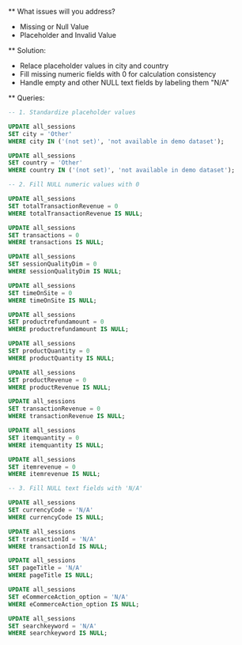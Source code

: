 ** What issues will you address?  
- Missing or Null Value  
- Placeholder and Invalid Value  

** Solution:  
- Relace placeholder values in city and country  
- Fill missing numeric fields with 0 for calculation consistency  
- Handle empty and other NULL text fields by labeling them "N/A"  

** Queries:
```sql
-- 1. Standardize placeholder values

UPDATE all_sessions
SET city = 'Other'
WHERE city IN ('(not set)', 'not available in demo dataset');

UPDATE all_sessions
SET country = 'Other'
WHERE country IN ('(not set)', 'not available in demo dataset');

-- 2. Fill NULL numeric values with 0

UPDATE all_sessions
SET totalTransactionRevenue = 0
WHERE totalTransactionRevenue IS NULL;

UPDATE all_sessions
SET transactions = 0
WHERE transactions IS NULL;

UPDATE all_sessions
SET sessionQualityDim = 0
WHERE sessionQualityDim IS NULL;

UPDATE all_sessions
SET timeOnSite = 0
WHERE timeOnSite IS NULL;

UPDATE all_sessions
SET productrefundamount = 0
WHERE productrefundamount IS NULL;

UPDATE all_sessions
SET productQuantity = 0
WHERE productQuantity IS NULL;

UPDATE all_sessions
SET productRevenue = 0
WHERE productRevenue IS NULL;

UPDATE all_sessions
SET transactionRevenue = 0
WHERE transactionRevenue IS NULL;

UPDATE all_sessions
SET itemquantity = 0
WHERE itemquantity IS NULL;

UPDATE all_sessions
SET itemrevenue = 0
WHERE itemrevenue IS NULL;

-- 3. Fill NULL text fields with 'N/A'

UPDATE all_sessions
SET currencyCode = 'N/A'
WHERE currencyCode IS NULL;

UPDATE all_sessions
SET transactionId = 'N/A'
WHERE transactionId IS NULL;

UPDATE all_sessions
SET pageTitle = 'N/A'
WHERE pageTitle IS NULL;

UPDATE all_sessions
SET eCommerceAction_option = 'N/A'
WHERE eCommerceAction_option IS NULL;

UPDATE all_sessions
SET searchkeyword = 'N/A'
WHERE searchkeyword IS NULL;
